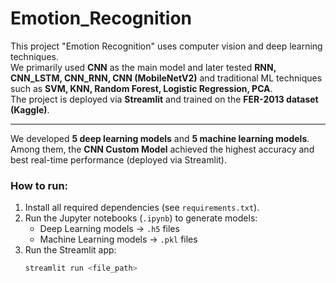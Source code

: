 # Emotion_Recognition

This project "Emotion Recognition" uses computer vision and deep learning techniques.  
We primarily used **CNN** as the main model and later tested **RNN, CNN_LSTM, CNN_RNN, CNN (MobileNetV2)** and traditional ML techniques such as **SVM, KNN, Random Forest, Logistic Regression, PCA**.  
The project is deployed via **Streamlit** and trained on the **FER-2013 dataset (Kaggle)**.

---

We developed **5 deep learning models** and **5 machine learning models**.  
Among them, the **CNN Custom Model** achieved the highest accuracy and best real-time performance (deployed via Streamlit).  

### How to run:
1. Install all required dependencies (see `requirements.txt`).  
2. Run the Jupyter notebooks (`.ipynb`) to generate models:
   - Deep Learning models → `.h5` files  
   - Machine Learning models → `.pkl` files  
3. Run the Streamlit app:  
   ```bash
   streamlit run <file_path>
